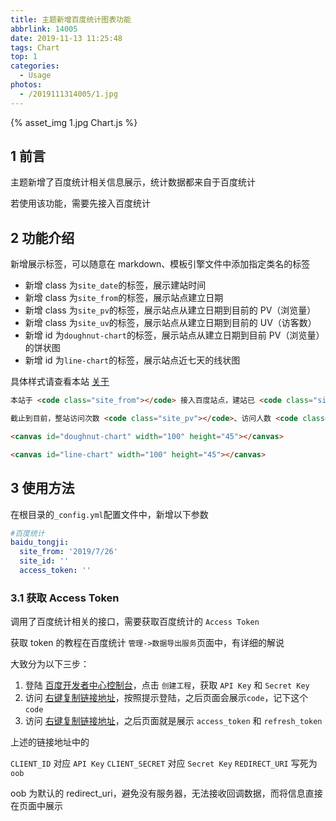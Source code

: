 ```yaml
---
title: 主题新增百度统计图表功能
abbrlink: 14005
date: 2019-11-13 11:25:48
tags: Chart
top: 1
categories:
  - Usage
photos:
  - /2019111314005/1.jpg
---
```


{% asset_img 1.jpg Chart.js %}

## 1 前言

主题新增了百度统计相关信息展示，统计数据都来自于百度统计

若使用该功能，需要先接入百度统计

## 2 功能介绍

新增展示标签，可以随意在 markdown、模板引擎文件中添加指定类名的标签

- 新增 class 为`site_date`的标签，展示建站时间
- 新增 class 为`site_from`的标签，展示站点建立日期
- 新增 class 为`site_pv`的标签，展示站点从建立日期到目前的 PV（浏览量）
- 新增 class 为`site_uv`的标签，展示站点从建立日期到目前的 UV（访客数）
- 新增 id 为`doughnut-chart`的标签，展示站点从建立日期到目前 PV（浏览量）的饼状图
- 新增 id 为`line-chart`的标签，展示站点近七天的线状图

具体样式请查看本站 [关于](https://blog.utone.xyz/about/)

```markdown
本站于 <code class="site_from"></code> 接入百度站点，建站已 <code class="site_date"></code> 天

截止到目前，整站访问次数 <code class="site_pv"></code>、访问人数 <code class="site_uv"></code>

<canvas id="doughnut-chart" width="100" height="45"></canvas>

<canvas id="line-chart" width="100" height="45"></canvas>
```

## 3 使用方法

在根目录的`_config.yml`配置文件中，新增以下参数

```yml
#百度统计
baidu_tongji:
  site_from: '2019/7/26'
  site_id: ''
  access_token: ''
```

### 3.1 获取 Access Token

调用了百度统计相关的接口，需要获取百度统计的 `Access Token`

获取 token 的教程在百度统计 `管理->数据导出服务`页面中，有详细的解说

大致分为以下三步：

1. 登陆 [百度开发者中心控制台](http://developer.baidu.com/console#app/project)，点击 `创建工程`，获取 `API Key` 和 `Secret Key`
2. 访问 [右键复制链接地址](http://openapi.baidu.com/oauth/2.0/authorize?response_type=code&client_id={CLIENT_ID}&redirect_uri={REDIRECT_URI}&scope=basic&display=popup)，按照提示登陆，之后页面会展示`code`，记下这个`code`
3. 访问 [右键复制链接地址](http://openapi.baidu.com/oauth/2.0/token?grant_type=authorization_code&code={CODE}&client_id={CLIENT_ID}&client_secret={CLIENT_SECRET}&redirect_uri={REDIRECT_URI})，之后页面就是展示 `access_token` 和 `refresh_token`

上述的链接地址中的

`CLIENT_ID` 对应 `API Key`
`CLIENT_SECRET` 对应 `Secret Key`
`REDIRECT_URI` 写死为 `oob`

oob 为默认的 redirect_uri，避免没有服务器，无法接收回调数据，而将信息直接在页面中展示
